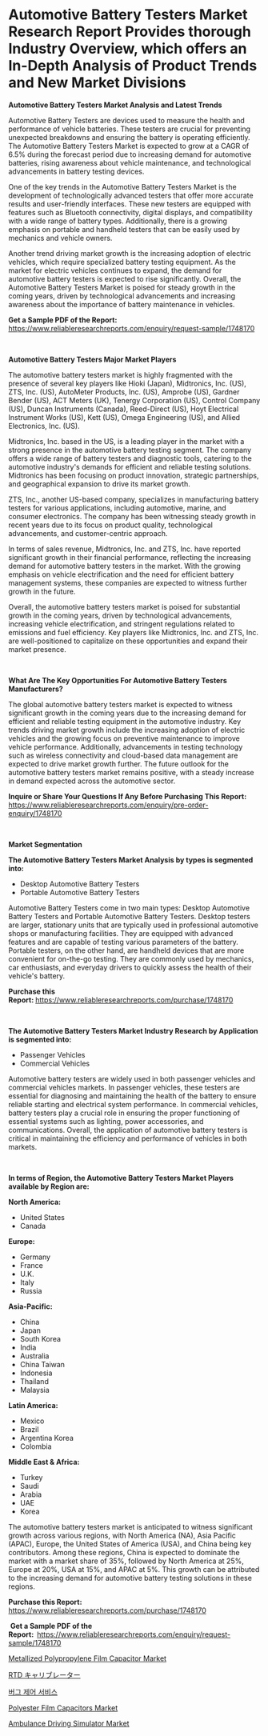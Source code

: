 <p><h1>Automotive Battery Testers Market Research Report Provides thorough Industry Overview, which offers an In-Depth Analysis of Product Trends and New Market Divisions</h1></p><p><strong>Automotive Battery Testers Market Analysis and Latest Trends</strong></p>
<p><p>Automotive Battery Testers are devices used to measure the health and performance of vehicle batteries. These testers are crucial for preventing unexpected breakdowns and ensuring the battery is operating efficiently. The Automotive Battery Testers Market is expected to grow at a CAGR of 6.5% during the forecast period due to increasing demand for automotive batteries, rising awareness about vehicle maintenance, and technological advancements in battery testing devices.</p><p>One of the key trends in the Automotive Battery Testers Market is the development of technologically advanced testers that offer more accurate results and user-friendly interfaces. These new testers are equipped with features such as Bluetooth connectivity, digital displays, and compatibility with a wide range of battery types. Additionally, there is a growing emphasis on portable and handheld testers that can be easily used by mechanics and vehicle owners.</p><p>Another trend driving market growth is the increasing adoption of electric vehicles, which require specialized battery testing equipment. As the market for electric vehicles continues to expand, the demand for automotive battery testers is expected to rise significantly. Overall, the Automotive Battery Testers Market is poised for steady growth in the coming years, driven by technological advancements and increasing awareness about the importance of battery maintenance in vehicles.</p></p>
<p><strong>Get a Sample PDF of the Report:&nbsp;</strong> <a href="https://www.reliableresearchreports.com/enquiry/request-sample/1748170">https://www.reliableresearchreports.com/enquiry/request-sample/1748170</a></p>
<p>&nbsp;</p>
<p><strong>Automotive Battery Testers Major Market Players</strong></p>
<p><p>The automotive battery testers market is highly fragmented with the presence of several key players like Hioki (Japan), Midtronics, Inc. (US), ZTS, Inc. (US), AutoMeter Products, Inc. (US), Amprobe (US), Gardner Bender (US), ACT Meters (UK), Tenergy Corporation (US), Control Company (US), Duncan Instruments (Canada), Reed-Direct (US), Hoyt Electrical Instrument Works (US), Kett (US), Omega Engineering (US), and Allied Electronics, Inc. (US).</p><p>Midtronics, Inc. based in the US, is a leading player in the market with a strong presence in the automotive battery testing segment. The company offers a wide range of battery testers and diagnostic tools, catering to the automotive industry's demands for efficient and reliable testing solutions. Midtronics has been focusing on product innovation, strategic partnerships, and geographical expansion to drive its market growth.</p><p>ZTS, Inc., another US-based company, specializes in manufacturing battery testers for various applications, including automotive, marine, and consumer electronics. The company has been witnessing steady growth in recent years due to its focus on product quality, technological advancements, and customer-centric approach.</p><p>In terms of sales revenue, Midtronics, Inc. and ZTS, Inc. have reported significant growth in their financial performance, reflecting the increasing demand for automotive battery testers in the market. With the growing emphasis on vehicle electrification and the need for efficient battery management systems, these companies are expected to witness further growth in the future.</p><p>Overall, the automotive battery testers market is poised for substantial growth in the coming years, driven by technological advancements, increasing vehicle electrification, and stringent regulations related to emissions and fuel efficiency. Key players like Midtronics, Inc. and ZTS, Inc. are well-positioned to capitalize on these opportunities and expand their market presence.</p></p>
<p>&nbsp;</p>
<p><strong>What Are The Key Opportunities For Automotive Battery Testers Manufacturers?</strong></p>
<p><p>The global automotive battery testers market is expected to witness significant growth in the coming years due to the increasing demand for efficient and reliable testing equipment in the automotive industry. Key trends driving market growth include the increasing adoption of electric vehicles and the growing focus on preventive maintenance to improve vehicle performance. Additionally, advancements in testing technology such as wireless connectivity and cloud-based data management are expected to drive market growth further. The future outlook for the automotive battery testers market remains positive, with a steady increase in demand expected across the automotive sector.</p></p>
<p><strong>Inquire or Share Your Questions If Any Before Purchasing This Report:</strong> <a href="https://www.reliableresearchreports.com/enquiry/pre-order-enquiry/1748170">https://www.reliableresearchreports.com/enquiry/pre-order-enquiry/1748170</a></p>
<p>&nbsp;</p>
<p><strong>Market Segmentation</strong></p>
<p><strong>The Automotive Battery Testers Market Analysis by types is segmented into:</strong></p>
<p><ul><li>Desktop Automotive Battery Testers</li><li>Portable Automotive Battery Testers</li></ul></p>
<p><p>Automotive Battery Testers come in two main types: Desktop Automotive Battery Testers and Portable Automotive Battery Testers. Desktop testers are larger, stationary units that are typically used in professional automotive shops or manufacturing facilities. They are equipped with advanced features and are capable of testing various parameters of the battery. Portable testers, on the other hand, are handheld devices that are more convenient for on-the-go testing. They are commonly used by mechanics, car enthusiasts, and everyday drivers to quickly assess the health of their vehicle's battery.</p></p>
<p><strong>Purchase this Report:&nbsp;</strong><a href="https://www.reliableresearchreports.com/purchase/1748170">https://www.reliableresearchreports.com/purchase/1748170</a></p>
<p>&nbsp;</p>
<p><strong>The Automotive Battery Testers Market Industry Research by Application is segmented into:</strong></p>
<p><ul><li>Passenger Vehicles</li><li>Commercial Vehicles</li></ul></p>
<p><p>Automotive battery testers are widely used in both passenger vehicles and commercial vehicles markets. In passenger vehicles, these testers are essential for diagnosing and maintaining the health of the battery to ensure reliable starting and electrical system performance. In commercial vehicles, battery testers play a crucial role in ensuring the proper functioning of essential systems such as lighting, power accessories, and communications. Overall, the application of automotive battery testers is critical in maintaining the efficiency and performance of vehicles in both markets.</p></p>
<p>&nbsp;</p>
<p><strong>In terms of Region, the Automotive Battery Testers Market Players available by Region are:</strong></p>
<p>
    <p> <strong> North America: </strong>
        <ul>
            <li>United States</li>
            <li>Canada</li>
        </ul>
        </p> 
    <p> <strong> Europe: </strong>
        <ul>
            <li>Germany</li>
            <li>France</li>
            <li>U.K.</li>
            <li>Italy</li>
            <li>Russia</li>
        </ul>
        </p> 
    <p> <strong> Asia-Pacific: </strong>
        <ul>
            <li>China</li>
            <li>Japan</li>
            <li>South Korea</li>
            <li>India</li>
            <li>Australia</li>
            <li>China Taiwan</li>
            <li>Indonesia</li>
            <li>Thailand</li>
            <li>Malaysia</li>
        </ul>
        </p> 
    <p> <strong> Latin America: </strong>
        <ul>
            <li>Mexico</li>
            <li>Brazil</li>
            <li>Argentina Korea</li>
            <li>Colombia</li>
        </ul>
        </p> 
    <p> <strong> Middle East & Africa: </strong>
        <ul>
            <li>Turkey</li>
            <li>Saudi</li>
            <li>Arabia</li>
            <li>UAE</li>
            <li>Korea</li>
        </ul>
    </p>
    </p>
<p><p>The automotive battery testers market is anticipated to witness significant growth across various regions, with North America (NA), Asia Pacific (APAC), Europe, the United States of America (USA), and China being key contributors. Among these regions, China is expected to dominate the market with a market share of 35%, followed by North America at 25%, Europe at 20%, USA at 15%, and APAC at 5%. This growth can be attributed to the increasing demand for automotive battery testing solutions in these regions.</p></p>
<p><strong>Purchase this Report: </strong><a href="https://www.reliableresearchreports.com/purchase/1748170">https://www.reliableresearchreports.com/purchase/1748170</a></p>
<p>&nbsp;<strong>Get a Sample PDF of the Report:&nbsp;&nbsp;</strong><a href="https://www.reliableresearchreports.com/enquiry/request-sample/1748170">https://www.reliableresearchreports.com/enquiry/request-sample/1748170</a></p>
<p><strong></strong></p>
<p><p><a href="https://github.com/brentleyjimmiealvaradoz4l1rea/Market-Research-Report-List-1/blob/main/metallized-polypropylene-film-capacitor-market.md">Metallized Polypropylene Film Capacitor Market</a></p><p><a href="https://github.com/mathieurico66/Market-Research-Report-List-1/blob/main/725274510614.md">RTD キャリブレーター</a></p><p><a href="https://github.com/ZacharyScthmitt4465/Market-Research-Report-List-1/blob/main/31521939780.md">버그 제어 서비스</a></p><p><a href="https://github.com/Angelnienowdseej3e45z3p8c/Market-Research-Report-List-1/blob/main/polyester-film-capacitors-market.md">Polyester Film Capacitors Market</a></p><p><a href="https://issuu.com/reportprime-2/docs/ambulance-driving-simulator-market-size-2030.pptx">Ambulance Driving Simulator Market</a></p></p>